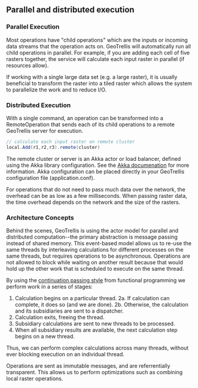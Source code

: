 ## Parallel and distributed execution

### Parallel Execution
Most operations have "child operations" which are the inputs or incoming data
streams that the operation acts on. GeoTrellis will automatically run all child
operations in parallel. For example, if you are adding each cell of five
rasters together, the service will calculate each input raster in parallel (if
resources allow).

If working with a single large data set (e.g. a large raster), it is usually
beneficial to transform the raster into a tiled raster which allows the system
to parallelize the work and to reduce I/O.

### Distributed Execution
With a single command, an operation can be transformed into a RemoteOperation
that sends each of its child operations to a remote GeoTrellis server for
execution.

```scala
// calculate each input raster on remote cluster
local.Add(r1,r2,r3).remote(cluster)
```

The remote cluster or server is an Akka actor or load balancer, defined using
the Akka library configuration. See the [Akka documenation](http://akka.io/docs/akka/2.0-M4)
for more information. Akka configuration can be placed directly in your
GeoTrellis configuration file (application.conf).

For operations that do not need to pass much data over the network, the
overhead can be as low as a few milliseconds. When passing raster data, the
time overhead depends on the network and the size of the rasters. 

### Architecture Concepts
Behind the scenes, GeoTrellis is using the actor model for parallel and
distributed computation--the primary abstraction is message passing instead of
shared memory. This event-based model allows us to re-use the same threads by
interleaving calculations for different processes on the same threads, but
requires operations to be asynchronous. Operations are not allowed to block
while waiting on another result because that would hold up the other work that
is scheduled to execute on the same thread. 

By using the [continuation passing style](http://en.wikipedia.org/wiki/Continuation-passing_style)
from functional programming we perform work in a series of stages:

 1. Calculation begins on a particular thread.
 2a. If calculation can complete, it does so (and we are done).
 2b. Otherwise, the calculation and its subsidiaries are sent to a dispatcher.
 3. Calculation exits, freeing the thread.
 4. Subsidiary calculations are sent to new threads to be processed.
 5. When all subsidiary results are available, the next calculation step begins on a new thread.

Thus, we can perform complex calculations across many threads, without ever
blocking execution on an individual thread.

Operations are sent as immutable messages, and are referrentially transparent.
This allows us to perform optimizations such as combining  
local raster operations. 
